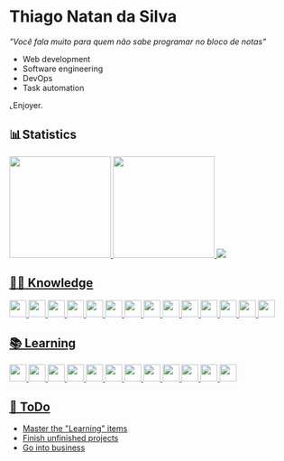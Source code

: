 # Thiago Natan da Silva
 _"Você fala muito para quem não sabe programar no bloco de notas"_



- Web development
- Software engineering
- DevOps
- Task automation

⌞Enjoyer.

## 📊 Statistics

<div>
  <a href="https://github.com/oagarian">
  <div style="display: inline_block">
  <img height="180em" src="https://github-readme-stats.vercel.app/api?username=oagarian&show_icons=true&theme=radical&count_private=true"/>
  <img height="180em" src="https://github-readme-stats.vercel.app/api/top-langs/?username=oagarian&theme=radical&layout=compact"/>
  <img src="https://github-profile-trophy.vercel.app/?username=oagarian&theme=darkhub&">
</div>   
</div>
</div> 

## 👨‍🎓 Knowledge

<div style="display: inline_block">
  <img height="30" src="https://img.shields.io/badge/HTML-239120?style=for-the-badge&logo=html5&logoColor=white" />
  <img height="30" src="https://img.shields.io/badge/CSS-239120?&style=for-the-badge&logo=css3&logoColor=white" />
  <img height="30" src="https://img.shields.io/badge/GIT-E44C30?style=for-the-badge&logo=git&logoColor=white"/>
  <img height="30" src="https://img.shields.io/badge/Java-ED8B00?style=for-the-badge&logo=openjdk&logoColor=white" />
  <img height="30" src="https://img.shields.io/badge/Go-00ADD8?style=for-the-badge&logo=go&logoColor=white" />
  <img height="30" src="https://img.shields.io/badge/Flutter-02569B?style=for-the-badge&logo=flutter&logoColor=white" />
  <img height="30" src="https://img.shields.io/badge/Ruby-CC342D?style=for-the-badge&logo=ruby&logoColor=white" />
  <img height="30" src="https://img.shields.io/badge/Python-14354C?style=for-the-badge&logo=python&logoColor=white" />
  <img height="30" src="https://img.shields.io/badge/MySQL-00000F?style=for-the-badge&logo=mysql&logoColor=white" />
  <img height="30" src="https://img.shields.io/badge/PostgreSQL-316192?style=for-the-badge&logo=postgresql&logoColor=white" />
  <img height="30" src="https://img.shields.io/badge/MongoDB-4EA94B?style=for-the-badge&logo=mongodb&logoColor=white" />
  <img height="30" src="https://img.shields.io/badge/Dart-0175C2?style=for-the-badge&logo=dart&logoColor=white" />
  <img height="30" src="https://img.shields.io/badge/GitHub-100000?style=for-the-badge&logo=github&logoColor=white" />
  <img height="30" src="https://img.shields.io/badge/WSL-0a97f5?style=for-the-badge&logo=linux&logoColor=white" />
</div>

  
</div>

## 📚 Learning
 

  
<div style="display: inline_block">
  <img height="30" src="https://img.shields.io/badge/JSS-F7DF1E?style=for-the-badge&logo=JSS&logoColor=white" />
  <img height="30" src="https://img.shields.io/badge/Kotlin-0095D5?&style=for-the-badge&logo=kotlin&logoColor=white" />
  <img height="30" src="https://img.shields.io/badge/TensorFlow-FF6F00?style=for-the-badge&logo=tensorflow&logoColor=white" />
  <img height="30" src="https://img.shields.io/badge/Ruby_on_Rails-CC0000?style=for-the-badge&logo=ruby-on-rails&logoColor=white" />
  <img height="30" src="https://img.shields.io/badge/docker-%230db7ed.svg?style=for-the-badge&logo=docker&logoColor=white" />
  <img height="30" src="https://img.shields.io/badge/dialogflow-FF9800?style=for-the-badge&logo=dialogflow&logoColor=white" />
  <img height="30" src="https://img.shields.io/badge/Amazon_AWS-232F3E?style=for-the-badge&logo=amazon-aws&logoColor=white" />
  <img height="30" src="https://img.shields.io/badge/-GraphQL-E10098?style=for-the-badge&logo=graphql&logoColor=white" />
  <img height="30" src="https://img.shields.io/badge/Oracle-F80000?style=for-the-badge&logo=oracle&logoColor=black" />
  <img height="30" src="https://img.shields.io/badge/Node.js-43853D?style=for-the-badge&logo=node.js&logoColor=white" />
  <img height="30" src="https://img.shields.io/badge/redis-%23DD0031.svg?&style=for-the-badge&logo=redis&logoColor=white" />
  <img height="30" src="https://img.shields.io/badge/Redux-593D88?style=for-the-badge&logo=redux&logoColor=white" />


</div>
  </div>

## 📑 ToDo
<ul>
 <li>Master the "Learning" items</li>
 <li>Finish unfinished projects</li>
 <li>Go into business</li>
</ul>
